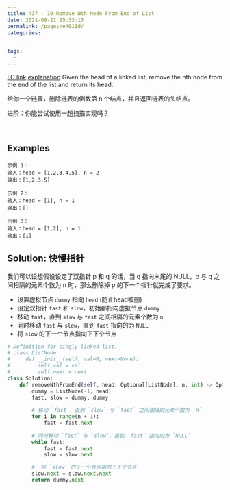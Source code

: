 ```yaml
---
title: 437 - 19-Remove Nth Node From End of List
date: 2021-09-21 15:33:13
permalink: /pages/e4011d/
categories:
  

tags:
  - 
---
```

[LC link](https://leetcode.com/problems/remove-nth-node-from-end-of-list/)
[explanation](https://leetcode-cn.com/problems/remove-nth-node-from-end-of-list/solution/dong-hua-tu-jie-leetcode-di-19-hao-wen-ti-shan-chu/)
Given the head of a linked list, remove the nth node from the end of the list and return its head.

给你一个链表，删除链表的倒数第 n 个结点，并且返回链表的头结点。

进阶：你能尝试使用一趟扫描实现吗？

 
## Examples
```
示例 1：
输入：head = [1,2,3,4,5], n = 2
输出：[1,2,3,5]

示例 2：
输入：head = [1], n = 1
输出：[]

示例 3：
输入：head = [1,2], n = 1
输出：[1]
```

## Solution: 快慢指针
我们可以设想假设设定了双指针 p 和 q 的话，当 q 指向末尾的 NULL，p 与 q 之间相隔的元素个数为 n 时，那么删除掉 p 的下一个指针就完成了要求。

- 设置虚拟节点 `dummy` 指向 `head` (防止head被删)
- 设定双指针 `fast` 和 `slow`，初始都指向虚拟节点 `dummy`
- 移动 `fast`，直到 `slow` 与 `fast` 之间相隔的元素个数为 `n`
- 同时移动 `fast` 与 `slow`，直到 `fast` 指向的为 `NULL`
- 将 `slow` 的下一个节点指向下下个节点

```python
# Definition for singly-linked list.
# class ListNode:
#     def __init__(self, val=0, next=None):
#         self.val = val
#         self.next = next
class Solution:
    def removeNthFromEnd(self, head: Optional[ListNode], n: int) -> Optional[ListNode]:
        dummy = ListNode(-1, head)
        fast, slow = dummy, dummy
        
        # 移动 `fast`，直到 `slow` 与 `fast` 之间相隔的元素个数为 `n`
        for i in range(n + 1):
            fast = fast.next  
        
        # 同时移动 `fast` 与 `slow`，直到 `fast` 指向的为 `NULL`
        while fast:
            fast = fast.next
            slow = slow.next

        #  将 `slow` 的下一个节点指向下下个节点
        slow.next = slow.next.next
        return dummy.next
```